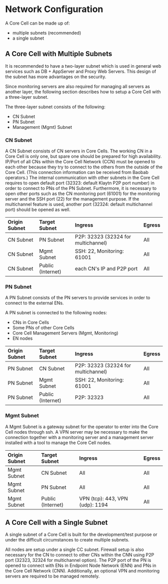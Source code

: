 # Network Configuration

A Core Cell can be made up of:

* multiple subnets \(recommended\)
* a single subnet

## A Core Cell with Multiple Subnets

It is recommended to have a two-layer subnet which is used in general web services such as DB + AppServer and Proxy Web Servers. This design of the subnet has more advantages on the security.

Since monitoring servers are also required for managing all servers as another layer, the following section describes how to setup a Core Cell with a three-layer subnet.

The three-layer subnet consists of the following:

* CN Subnet
* PN Subnet
* Management \(Mgmt\) Subnet

### CN Subnet

A CN Subnet consists of CN servers in Core Cells. The working CN in a Core Cell is only one, but spare one should be prepared for high availability. IP/Port of all CNs within the Core Cell Network \(CCN\) must be opened to each other because they try to connect to the others from the outside of the Core Cell. \(This connection information can be received from Baobab operators.\) The internal communication with other subnets in the Core Cell requires to open default port \(32323: default Klaytn P2P port number\) in order to connect to PNs of the PN Subnet. Furthermore, it is necessary to open other ports such as the CN monitoring port \(61001\) for the monitoring server and the SSH port \(22\) for the management purpose. If the multichannel feature is used, another port \(32324: default multichannel port\) should be opened as well.

| Origin Subnet | Target Subnet | Ingress | Egress |
| :--- | :--- | :--- | :--- |
| CN Subnet | PN Subnet | P2P: 32323 \(32324 for multichannel\) | All |
| CN Subnet | Mgmt Subnet | SSH: 22, Monitoring: 61001 | All |
| CN Subnet | Public \(Internet\) | each CN's IP and P2P port | All |

### PN Subnet

A PN Subnet consists of the PN servers to provide services in order to connect to the external ENs.

A PN subnet is connected to the following nodes:

* CNs in Core Cells
* Some PNs of other Core Cells
* Core Cell Management Servers \(Mgmt, Monitoring\)
* EN nodes

| Origin Subnet | Target Subnet | Ingress | Egress |
| :--- | :--- | :--- | :--- |
| PN Subnet | CN Subnet | P2P: 32323 \(32324 for multichannel\) | All |
| PN Subnet | Mgmt Subnet | SSH: 22, Monitoring: 61001 | All |
| PN Subnet | Public \(Internet\) | P2P: 32323 | All |

### Mgmt Subnet

A Mgmt Subnet is a gateway subnet for the operator to enter into the Core Cell nodes through ssh. A VPN server may be necessary to make the connection together with a monitoring server and a management server installed with a tool to manage the Core Cell nodes.

| Origin Subnet | Target Subnet | Ingress | Egress |
| :--- | :--- | :--- | :--- |
| Mgmt Subnet | CN Subnet | All | All |
| Mgmt Subnet | PN Subnet | All | All |
| Mgmt Subnet | Public \(Internet\) | VPN \(tcp\): 443, VPN \(udp\): 1194 | All |

## A Core Cell with a Single Subnet

A single subnet of a Core Cell is built for the development/test purpose or under the difficult circumstances to create multiple subnets.

All nodes are setup under a single CC subnet. Firewall setup is also necessary for the CN to connect to other CNs within the CNN using P2P port \(32323, 32324 for multichannel option\). The P2P port of the PN is opened to connect with ENs in Endpoint Node Network \(ENN\) and PNs in the Core Cell Network \(CNN\). Additionally, an optional VPN and monitoring servers are required to be managed remotely.

